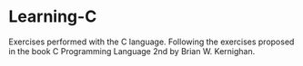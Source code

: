 # Learning-C
Exercises performed with the C language. Following the exercises proposed in the book C Programming Language 2nd by Brian W. Kernighan.
